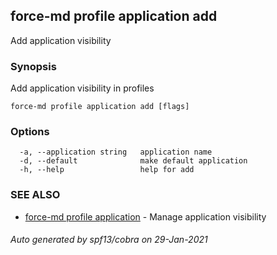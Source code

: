 ## force-md profile application add

Add application visibility

### Synopsis

Add application visibility in profiles

```
force-md profile application add [flags]
```

### Options

```
  -a, --application string   application name
  -d, --default              make default application
  -h, --help                 help for add
```

### SEE ALSO

* [force-md profile application](force-md_profile_application.md)	 - Manage application visibility

###### Auto generated by spf13/cobra on 29-Jan-2021
